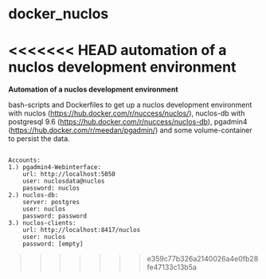 # docker_nuclos
<<<<<<< HEAD
automation of a nuclos development environment
=======
<b>Automation of a nuclos development environment</b>

bash-scripts and Dockerfiles to get up a nuclos development environment with nuclos (https://hub.docker.com/r/nuccess/nuclos/), nuclos-db with postgresql 9.6 (https://hub.docker.com/r/nuccess/nuclos-db), pgadmin4 (https://hub.docker.com/r/meedan/pgadmin/) and some volume-container to persist the data.

<pre><code>
Accounts:
1.) pgadmin4-Webinterface:
	url: http://localhost:5050
	user: nuclosdata@nuclos
	password: nuclos
2.) nuclos-db:
	server: postgres
	user: nuclos
	password: password
3.) nuclos-clients:
	url: http://localhost:8417/nuclos
	user: nuclos
	password: [empty]
</code></pre>
>>>>>>> e359c77b326a2140026a4e0fb28fe47133c13b5a
